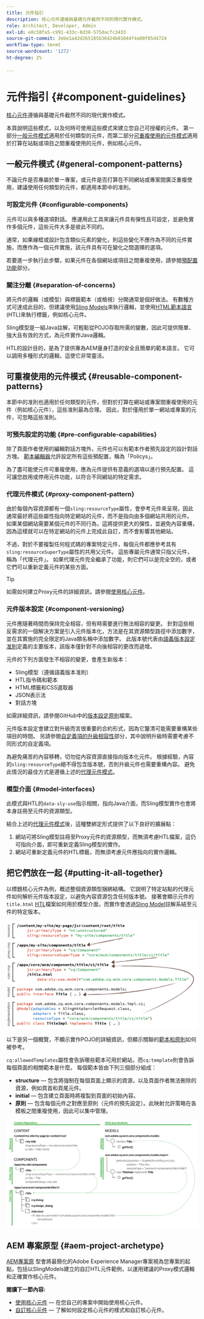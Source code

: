 ```yaml
---
title: 元件指引
description: 核心元件遵循與基礎元件截然不同的現代實作模式。
role: Architect, Developer, Admin
exl-id: e8c58fa5-c991-433c-8d38-575dacfc3433
source-git-commit: 3ebe1a42d265185b36424b01844f4a00f05d4724
workflow-type: tm+mt
source-wordcount: '1272'
ht-degree: 2%

---
```


# 元件指引 {#component-guidelines}

[核心元件](overview.md)遵循與基礎元件截然不同的現代實作模式。

本頁說明這些模式，以及何時可使用這些模式來建立您自己可授權的元件。 第一部分[一般元件模式](#general-component-patterns)適用於任何類型的元件，而第二部分[可重複使用的元件模式](#reusable-component-patterns)適用於打算在站點或項目之間重複使用的元件，例如核心元件。

## 一般元件模式 {#general-component-patterns}

不論元件是否專屬於單一專案，或元件是否打算在不同網站或專案間廣泛重複使用，建議使用任何類型的元件，都適用本節中的准則。

### 可設定元件 {#configurable-components}

元件可以與多種選項對話。 應運用此工具來讓元件具有彈性且可設定，並避免實作多個元件，這些元件大多是彼此不同的。

通常，如果線框或設計包含類似元素的變化，則這些變化不應作為不同的元件實施，而應作為一個元件實施，該元件具有可在變化之間選擇的選項。

若要進一步執行此步驟，如果元件在各個網站或項目之間重複使用，請參閱[預配置功能](#pre-configurable-capabilities)部分。

### 關注分離 {#separation-of-concerns}

將元件的邏輯（或模型）與標籤範本（或檢視）分開通常是個好做法。 有數種方式可達成此目的，但建議使用[Sling Models](https://sling.apache.org/documentation/bundles/models.html)來執行邏輯，並使用[HTML範本語言](https://docs.adobe.com/content/help/zh-Hant/experience-manager-htl/using/overview.html)(HTL)來執行標籤，例如核心元件。

Sling模型是一組Java註解，可輕鬆從POJO存取所需的變數，因此可提供簡單、強大且有效的方式，為元件實作Java邏輯。

HTL的設計目的，是為了提供專為AEM量身打造的安全且簡單的範本語言。 它可以調用多種形式的邏輯，這使它非常靈活。

## 可重複使用的元件模式 {#reusable-component-patterns}

本節中的准則也適用於任何類型的元件，但對於打算在網站或專案間重複使用的元件（例如核心元件），這些准則最為合理。 因此，對於僅用於單一網站或專案的元件，可忽略這些准則。

### 可預先設定的功能 {#pre-configurable-capabilities}

除了頁面作者使用的編輯對話方塊外，元件也可以有範本作者預先設定的設計對話方塊。 [範本編輯器](https://docs.adobe.com/content/help/en/experience-manager-cloud-service/sites/authoring/features/templates.html)允許設定所有這些預配置，稱為「Policys」。

為了盡可能使元件可重複使用，應為元件提供有意義的選項以進行預先配置。 這可讓您啟用或停用元件功能，以符合不同網站的特定需求。

### 代理元件模式 {#proxy-component-pattern}

由於每個內容資源都有一個`sling:resourceType`屬性，會參考元件來呈現，因此通常最好將這些屬性指向特定網站的元件，而不是指向由多個網站共用的元件。 如果某個網站需要某個元件的不同行為，這將提供更大的彈性，並避免內容重構，因為這樣就可以在特定網站的元件上完成此自訂，而不會影響其他網站。

不過，對於不要複製任何程式碼的專案特定元件，每個元件都應參考具有`sling:resourceSuperType`屬性的共用父元件。 這些專屬元件通常只指父元件，稱為「代理元件」。 如果代理元件完全繼承了功能，則它們可以是完全空的，或者它們可以重新定義元件的某些方面。

>[!TIP]
>
>如需如何建立Proxy元件的詳細資訊，請參閱[使用核心元件](/help/get-started/using.md#create-proxy-components)。

### 元件版本設定 {#component-versioning}

元件應隨著時間而保持完全相容，但有時需要進行無法相容的變更。 針對這些相反需求的一個解決方案是引入元件版本化，方法是在其資源類型路徑中添加數字，並在其實施的完全限定的Java類名稱中添加數字。 此版本號代表由[語義版本設定准則](https://semver.org/)定義的主要版本，該版本僅針對不向後相容的更改而遞增。

元件的下列方面發生不相容的變更，會產生新版本：

* Sling模型（遵循語義版本准則）
* HTL指令碼和範本
* HTML標籤和CSS選取器
* JSON表示法
* 對話方塊

如需詳細資訊，請參閱GitHub中的[版本設定原則](https://github.com/adobe/aem-core-wcm-components/wiki/Versioning-Policies)檔案。

元件版本設定會建立對升級而言很重要的合約形式，因為它釐清可能需要重構某些項目的時間。 另請參閱[自定義項的升級相容性](customizing.md#upgrade-compatibility-of-customizations)部分，其中說明升級時需要考慮不同形式的自定義項。

為避免痛苦的內容移轉，切勿從內容資源直接指向版本化元件。 根據經驗，內容的`sling:resourceType`絕不得包含版本號，否則升級元件也需要重構內容。 避免此情況的最佳方式是遵循上述的[代理元件模式](#proxy-component-pattern)。

### 模型介面 {#model-interfaces}

此模式與HTL的`data-sly-use`指示相關，指向Java介面，而Sling模型實作也會將本身註冊至元件的資源類型。

結合上述的[代理元件模式](#proxy-component-pattern)後，這種雙綁定形式提供了以下良好的擴展點：

1. 網站可將Sling模型註冊至Proxy元件的資源類型，而無須考慮HTL檔案，這仍可指向介面，即可重新定義Sling模型的實作。
1. 網站可重新定義元件的HTL標籤，而無須考慮元件應指向的實作邏輯。

## 把它們放在一起 {#putting-it-all-together}

以標題核心元件為例，概述整個資源類型捆綁結構。 它說明了特定站點的代理元件如何解析元件版本設定，以避免內容資源包含任何版本號。 接著會顯示元件的`title.html` [ HTL](https://docs.adobe.com/content/help/en/experience-manager-htl/using/overview.html)檔案如何用於模型介面，而實作會透過[Sling Model](https://sling.apache.org/documentation/bundles/models.html)註解系結至元件的特定版本。

![資源綁定概述](/help/assets/chlimage_1-32.png)

以下是另一個概覽，不顯示實作POJO的詳細資訊，但顯示關聯的[範本和原則](https://docs.adobe.com/content/help/en/experience-manager-cloud-service/implementing/components-templates/templates.html)如何被參考。

`cq:allowedTemplates`屬性會告訴哪些範本可用於網站，而`cq:template`則會告訴每個頁面的相關範本是什麼。 每個範本皆由下列三個部分組成：

* **structure**  — 包含將強制在每個頁面上顯示的資源，以及頁面作者無法刪除的資源，例如頁首和頁尾元件。
* **initial**  — 包含建立頁面時將複製到頁面的初始內容。
* **原則**  — 包含每個元件之對應至原則（元件的預先設定）。此映射允許策略在各模板之間重複使用，因此可以集中管理。

![模板和策略概述](/help/assets/screen_shot_2018-12-07at093102.png)

## AEM 專案原型 {#aem-project-archetype}

[AEM專案原](/help/developing/archetype/overview.md) 型會將最簡化的Adobe Experience Manager專案視為您專案的起點，包括以SlingModels建立的自訂HTL元件範例，以運用建議的Proxy模式邏輯和正確實作核心元件。

**閱讀下一節內容:**

* [使用核心元件](/help/get-started/using.md)  — 在您自己的專案中開始使用核心元件。
* [自訂核心元件](customizing.md)  — 了解如何設定核心元件的樣式和自訂核心元件。
